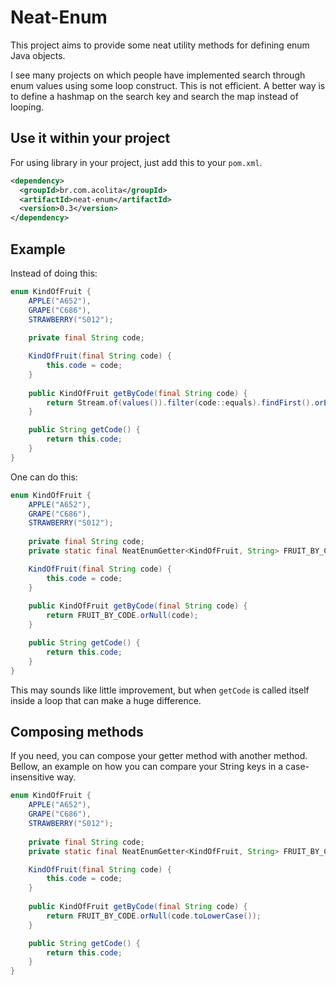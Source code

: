 # Neat-Enum

This project aims to provide some neat utility methods for defining enum Java objects.

I see many projects on which people have implemented search through enum values using some loop construct.
This is not efficient. A better way is to define a hashmap on the search key and search the map instead of looping.

## Use it within your project

For using library in your project, just add this to your ```pom.xml```.

```xml
<dependency>
  <groupId>br.com.acolita</groupId>
  <artifactId>neat-enum</artifactId>
  <version>0.3</version>
</dependency>
```

## Example
Instead of doing this:
```java
enum KindOfFruit {
    APPLE("A652"),
    GRAPE("C686"),
    STRAWBERRY("S012");
    
    private final String code;

    KindOfFruit(final String code) {
        this.code = code;
    }
   
    public KindOfFruit getByCode(final String code) {
        return Stream.of(values()).filter(code::equals).findFirst().orElse(null);
    }

    public String getCode() {
        return this.code;
    }
}
```

One can do this:

```java
enum KindOfFruit {
    APPLE("A652"),
    GRAPE("C686"),
    STRAWBERRY("S012");
    
    private final String code;
    private static final NeatEnumGetter<KindOfFruit, String> FRUIT_BY_CODE = new NeatEnumGetter<>(KindOfFruit.class, KindOfFruit::getCode); 

    KindOfFruit(final String code) {
        this.code = code;
    }
    
    public KindOfFruit getByCode(final String code) {
        return FRUIT_BY_CODE.orNull(code);
    }

    public String getCode() {
        return this.code;
    }
}
```

This may sounds like little improvement, but when ```getCode``` is called itself inside a loop that can make a huge difference.

## Composing methods

If you need, you can compose your getter method with another method.
Bellow, an example on how you can compare your String keys in a case-insensitive way.

```java
enum KindOfFruit {
    APPLE("A652"),
    GRAPE("C686"),
    STRAWBERRY("S012");
    
    private final String code;
    private static final NeatEnumGetter<KindOfFruit, String> FRUIT_BY_CODE = new NeatEnumGetter<>(KindOfFruit.class, NeatCompose.compose(KindOfFruit::getCode, String::toLowerCase)); 

    KindOfFruit(final String code) {
        this.code = code;
    }
    
    public KindOfFruit getByCode(final String code) {
        return FRUIT_BY_CODE.orNull(code.toLowerCase());
    }

    public String getCode() {
        return this.code;
    }
}
```